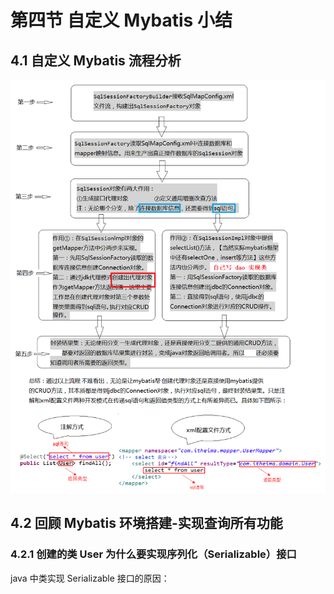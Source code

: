 # 第四节 自定义 Mybatis 小结


## 4.1 自定义 Mybatis 流程分析

<img src="./img1/08-user-defined-mybatis-development-flow-chart.png" width=1000>





## 4.2 回顾 Mybatis 环境搭建-实现查询所有功能


### 4.2.1 创建的类 User 为什么要实现序列化（Serializable）接口

java 中类实现 Serializable 接口的原因：
